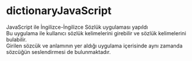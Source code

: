 # dictionaryJavaScript

JavaScript ile İngilizce-İngilizce Sözlük uygulaması yapıldı <br>
Bu uygulama ile kullanıcı sözlük kelimelerini girebilir ve sözlük kelimelerini bulabilir. <br>
Girilen sözcük ve anlamının yer aldığı uygulama içerisinde aynı zamanda sözcüğün seslendirmesi de bulunmaktadır.